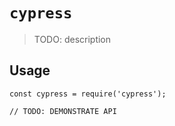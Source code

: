 # `cypress`

> TODO: description

## Usage

```
const cypress = require('cypress');

// TODO: DEMONSTRATE API
```
